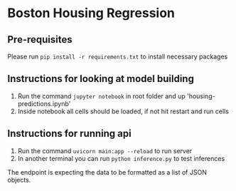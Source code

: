 # Boston Housing Regression

## Pre-requisites
Please run `pip install -r requirements.txt` to install necessary packages

## Instructions for looking at model building

1. Run the command `jupyter notebook` in root folder and up 'housing-predictions.ipynb'
2. Inside notebook all cells should be loaded, if not hit restart and run cells

## Instructions for running api
1. Run the command `uvicorn main:app --reload` to run server
2. In another terminal you can run `python inference.py` to test inferences

The endpoint is expecting the data to be formatted as a list of JSON objects.